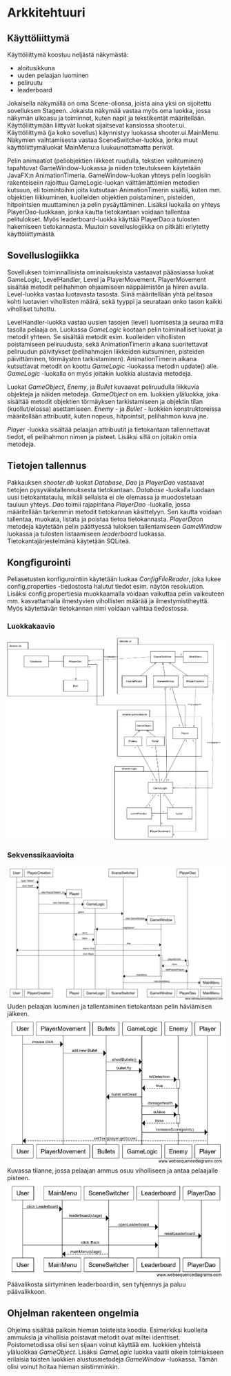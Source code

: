 # Arkkitehtuuri

## Käyttöliittymä

Käyttöliittymä koostuu neljästä näkymästä:
- aloitusikkuna
- uuden pelaajan luominen
- peliruutu
- leaderboard

Jokaisella näkymällä on oma Scene-olionsa, joista aina yksi on sijoitettu sovelluksen Stageen. Jokaista näkymää vastaa myös oma luokka, jossa näkymän ulkoasu ja toiminnot, kuten napit ja tekstikentät määritellään. Käyttöliittymään liittyvät luokat sijaitsevat kansiossa shooter.ui. Käyttöliittymä (ja koko sovellus) käynnistyy luokassa shooter.ui.MainMenu. Näkymien vaihtamisesta vastaa SceneSwitcher-luokka, jonka muut käyttöliittymäluokat MainMenu:a luukuunottamatta perivät.

Pelin animaatiot (peliobjektien liikkeet ruudulla, tekstien vaihtuminen) tapahtuvat GameWindow-luokassa ja niiden toteutukseen käytetään JavaFX:n AnimationTimeria. GameWindow-luokan yhteys pelin loogisiin rakenteiseiin rajoittuu GameLogic-luokan välttämättömien metodien kutsuun, eli toimintoihin joita kutsutaan AnimationTimerin sisällä, kuten mm. objektien liikkuminen, kuolleiden objektien poistaminen, pisteiden, hitpointsien muuttaminen ja pelin pysäyttäminen. Lisäksi luokalla on yhteys PlayerDao-luokkaan, jonka kautta tietokantaan voidaan tallentaa pelitulokset. Myös leaderboard-luokka käyttää PlayerDao:a tulosten hakemiseen tietokannasta. Muutoin sovelluslogiikka on pitkälti eriytetty käyttöliittymästä. 

## Sovelluslogiikka

Sovelluksen toiminnallisista ominaisuuksista vastaavat pääasiassa luokat GameLogic, LevelHandler, Level ja PlayerMovement. PlayerMovement sisältää metodit pelihahmon ohjaamiseen näppäimistön ja hiiren avulla. Level-luokka vastaa luotavasta tasosta. Siinä määritellään yhtä pelitasoa kohti luotavien vihollisten määrä, sekä tyyppi ja seurataan onko tason kaikki viholliset tuhottu.

LevelHandler-luokka vastaa uusien tasojen (level) luomisesta ja seuraa millä tasolla pelaaja on. Luokassa _GameLogic_ kootaan pelin toiminalliset luokat ja metodit yhteen. Se sisältää metodit esim. kuolleiden vihollisten poistamiseen peliruudusta, sekä AnimationTimerin aikana suoritettavat peliruudun päivitykset (pelihahmojen liikkeiden kutsuminen, pisteiden päivittäminen, törmäysten tarkistaminen). AnimationTimerin aikana kutsuttavat metodit on koottu _GameLogic_ -luokassa metodin update() alle. _GameLogic_ -luokalla on myös joitakin luokkia alustavia metodeja.

Luokat _GameObject_, _Enemy_, ja _Bullet_ kuvaavat peliruudulla liikkuvia objekteja ja näiden metodeja. _GameObject_ on em. luokkien yläluokka, joka sisältää metodit objektien törmäyksen tarkistamiseen ja objektin tilan (kuollut/elossa) asettamiseen. _Enemy_ - ja _Bullet_ - luokkien konstruktoreissa määritellään attribuutit, kuten nopeus, hitpointsit, pelihahmon kuva jne.

_Player_ -luokka sisältää pelaajan attribuutit ja tietokantaan tallennettavat tiedot, eli pelihahmon nimen ja pisteet. Lisäksi sillä on joitakin omia metodeja.  

## Tietojen tallennus

Pakkauksen _shooter.db_ luokat _Database_, _Dao_ ja _PlayerDao_ vastaavat tietojen pysyväistallennuksesta tietokantaan. _Database_ -luokalla luodaan uusi tietokantataulu, mikäli sellaista ei ole olemassa ja muodostetaan tauluun yhteys. _Dao_ toimii rajapintana _PlayerDao_ -luokalle, jossa määritellään tarkemmin metodit tietokannan käsittelyyn. Sen kautta voidaan tallentaa, muokata, listata ja poistaa tietoa tietokannasta. _PlayerDaon_ metodeja käytetään pelin päättyessä tuloksen tallentamiseen _GameWindow_ luokassa ja tulosten listaamiseen _leaderboard_ luokassa. Tietokantajärjestelmänä käytetään SQLiteä. 

## Kongfigurointi 

Peliasetusten konfigurointiin käytetään luokaa _ConfigFileReader_, joka lukee config.properties -tiedostosta halutut tiedot esim. näytön resoluution. Lisäksi config.propertiesia muokkaamalla voidaan vaikuttaa pelin vaikeuteen mm. kasvattamalla ilmestyvien vihollisten määrää ja ilmestymistiheyttä. Myös käytettävän tietokannan nimi voidaan vaihtaa tiedostossa.

### Luokkakaavio
<img src="https://github.com/chipfrog/ot-harjoitustyo/blob/master/shooter/dokumentaatio/kuvat/kaavio.png">

### Sekvenssikaavioita
<img src="https://github.com/chipfrog/ot-harjoitustyo/blob/master/shooter/dokumentaatio/kuvat/addNewPlayer.png">
Uuden pelaajan luominen ja tallentaminen tietokantaan pelin häviämisen jälkeen.


<img src="https://github.com/chipfrog/ot-harjoitustyo/blob/master/shooter/dokumentaatio/kuvat/bulletPath.png">
Kuvassa tilanne, jossa pelaajan ammus osuu viholliseen ja antaa pelaajalle pisteen.


<img src="https://github.com/chipfrog/ot-harjoitustyo/blob/master/shooter/dokumentaatio/kuvat/leaderboardReset.png">
Päävalikosta siirtyminen leaderboardiin, sen tyhjennys ja paluu päävalikkoon.

## Ohjelman rakenteen ongelmia

Ohjelma sisältää paikoin hieman toisteista koodia. Esimerkiksi kuolleita ammuksia ja vihollisia poistavat metodit ovat miltei identtiset. Poistometodissa olisi sen sijaan voinut käyttää em. luokkien yhteistä yläluokkaa _GameObject_. Lisäksi _GameLogic_ luokka vaatii oikein toimiakseen erilaisia toisten luokkien alustusmetodeja _GameWindow_ -luokassa. Tämän olisi voinut hoitaa hieman siistimminkin. 
